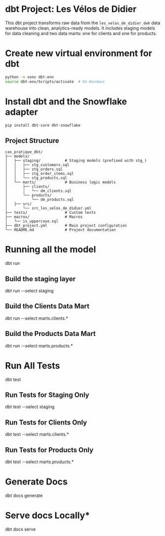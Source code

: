 # dbt Project: Les Vélos de Didier

This dbt project transforms raw data from the `les_velos_de_didier_dwh` data warehouse into clean, analytics-ready models. It includes staging models for data cleaning and two data marts: one for clients and one for products.

# Create new virtual environment for dbt
```bash
python -m venv dbt-env 
source dbt-env/Scripts/activate  # On Windows
```

# Install dbt and the Snowflake adapter
```bash
pip install dbt-core dbt-snowflake
```

## Project Structure
```plaintext
cas_pratique_dbt/
├── models/
│   ├── staging/           # Staging models (prefixed with stg_)
│   │   ├── stg_customers.sql
│   │   ├── stg_orders.sql
│   │   ├── stg_order_items.sql
│   │   └── stg_products.sql
│   └── marts/             # Business logic models
│       ├── clients/
│       │   └── dm_clients.sql
│       └── products/
│           └── dm_products.sql
│   ├── src/
│       └── src_les_velos_de_didier.yml
├── tests/                 # Custom tests
├── macros/                # Macros
│   └── is_uppercase.sql
├── dbt_project.yml        # Main project configuration
└── README.md              # Project documentation
```


# Running all the model
dbt run
## Build the staging layer
dbt run --select staging
## Build the Clients Data Mart
dbt run --select marts.clients.*
## Build the Products Data Mart
dbt run --select marts.products.*

# Run All Tests
dbt test
## Run Tests for Staging Only
dbt test --select staging
## Run Tests for Clients Only
dbt test --select marts.clients.*
## Run Tests for Products Only
dbt test --select marts.products.*

# Generate Docs
dbt docs generate
# Serve docs Locally*
dbt docs serve
